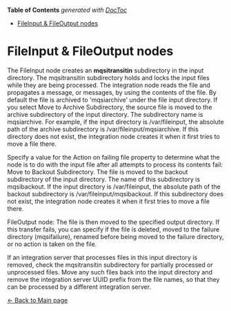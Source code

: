 <!-- START doctoc generated TOC please keep comment here to allow auto update -->
<!-- DON'T EDIT THIS SECTION, INSTEAD RE-RUN doctoc TO UPDATE -->
**Table of Contents**  *generated with [DocToc](https://github.com/thlorenz/doctoc)*

- [FileInput & FileOutput nodes](#fileinput--fileoutput-nodes)

<!-- END doctoc generated TOC please keep comment here to allow auto update -->

# FileInput & FileOutput nodes

The FileInput node creates an **mqsitransitin** subdirectory in the
input directory. The mqsitransitin subdirectory holds and locks the
input files while they are being processed. The integration node reads
the file and propagates a message, or messages, by using the contents of
the file. By default the file is archived to 'mqsiarchive' under the
file input directory. If you select Move to Archive Subdirectory, the
source file is moved to the archive subdirectory of the input directory.
The subdirectory name is mqsiarchive. For example, if the input
directory is /var/fileinput, the absolute path of the archive
subdirectory is /var/fileinput/mqsiarchive. If this directory does not
exist, the integration node creates it when it first tries to move a
file there.

Specify a value for the Action on failing file property to determine
what the node is to do with the input file after all attempts to process
its contents fail: Move to Backout Subdirectory. The file is moved to
the backout subdirectory of the input directory. The name of this
subdirectory is mqsibackout. If the input directory is /var/fileinput,
the absolute path of the backout subdirectory is
/var/fileinput/mqsibackout. If this subdirectory does not exist, the
integration node creates it when it first tries to move a file
there.

FileOutput node: The file is then moved to the specified output
directory. If this transfer fails, you can specify if the file is
deleted, moved to the failure directory (mqsifailure), renamed before
being moved to the failure directory, or no action is taken on the file.

If an integration server that processes files in this input
directory is removed, check the mqsitransitin subdirectory for partially
processed or unprocessed files. Move any such files back into the input
directory and remove the integration server UUID prefix from the file
names, so that they can be processed by a different integration
server.

[← Back to Main page](../IIB_ACE.md)
